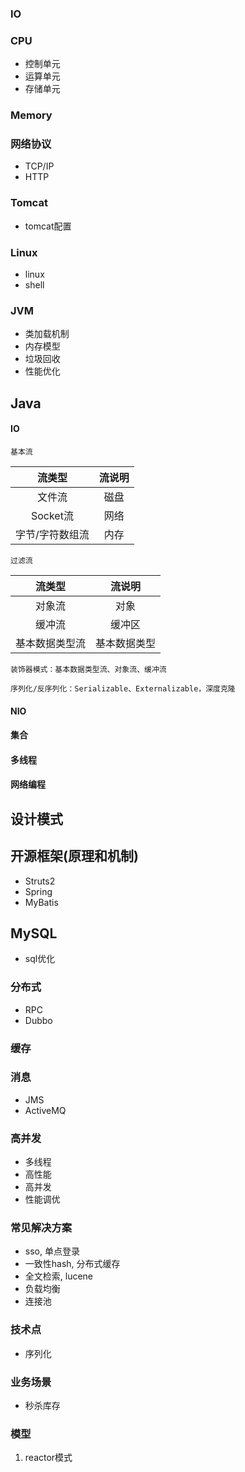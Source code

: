 ### IO

### CPU
* 控制单元
* 运算单元
* 存储单元

### Memory

### 网络协议
* TCP/IP
* HTTP

### Tomcat
* tomcat配置

### Linux
* linux
* shell

### JVM
* 类加载机制
* 内存模型
* 垃圾回收
* 性能优化

## Java
#### IO

	基本流

| 流类型 | 流说明 |
| :----------: | :-------------: |
| 文件流 | 磁盘 |
| Socket流 | 网络 |
| 字节/字符数组流 | 内存 |

	过滤流

| 流类型 | 流说明 |
| :----------: | :-------------: |
| 对象流 | 对象 |
| 缓冲流 | 缓冲区 |
| 基本数据类型流 | 基本数据类型 |

	装饰器模式：基本数据类型流、对象流、缓冲流
	
	序列化/反序列化：Serializable、Externalizable，深度克隆

#### NIO

#### 集合

#### 多线程

#### 网络编程

## 设计模式

## 开源框架(原理和机制)
* Struts2
* Spring
* MyBatis

## MySQL
* sql优化

### 分布式
* RPC
* Dubbo

### 缓存

### 消息
* JMS
* ActiveMQ

### 高并发
* 多线程
* 高性能
* 高并发
* 性能调优

### 常见解决方案
* sso, 单点登录
* 一致性hash, 分布式缓存
* 全文检索, lucene
* 负载均衡
* 连接池

### 技术点
* 序列化

### 业务场景
* 秒杀库存

### 模型
1. reactor模式